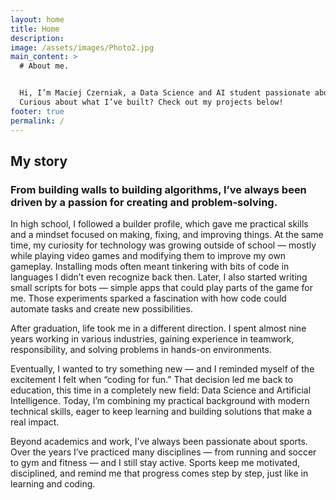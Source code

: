 ```yaml
---
layout: home
title: Home
description:
image: /assets/images/Photo2.jpg
main_content: >
  # About me.


  Hi, I’m Maciej Czerniak, a Data Science and AI student passionate about using data to solve real-world problems. I love exploring machine learning, visualization, and automation — always looking for ways to turn ideas into impact.
  Curious about what I’ve built? Check out my projects below!
footer: true
permalink: /
---
```



## My story

### From building walls to building algorithms, I’ve always been driven by a passion for creating and problem-solving.

In high school, I followed a builder profile, which gave me practical skills and a mindset focused on making, fixing, and improving things. At the same time, my curiosity for technology was growing outside of school — mostly while playing video games and modifying them to improve my own gameplay. Installing mods often meant tinkering with bits of code in languages I didn’t even recognize back then. Later, I also started writing small scripts for bots — simple apps that could play parts of the game for me. Those experiments sparked a fascination with how code could automate tasks and create new possibilities.

After graduation, life took me in a different direction. I spent almost nine years working in various industries, gaining experience in teamwork, responsibility, and solving problems in hands-on environments.

Eventually, I wanted to try something new — and I reminded myself of the excitement I felt when “coding for fun.” That decision led me back to education, this time in a completely new field: Data Science and Artificial Intelligence. Today, I’m combining my practical background with modern technical skills, eager to keep learning and building solutions that make a real impact.

Beyond academics and work, I’ve always been passionate about sports. Over the years I’ve practiced many disciplines — from running and soccer to gym and fitness — and I still stay active. Sports keep me motivated, disciplined, and remind me that progress comes step by step, just like in learning and coding.

